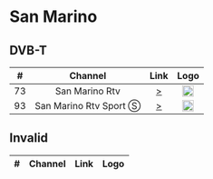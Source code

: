 <h1>San Marino</h1>

<h2>DVB-T</h2>

| #   | Channel        | Link  | Logo |
|:---:|:--------------:|:-----:|:-----:
| 73  | San Marino Rtv | [>](https://d2hrvno5bw6tg2.cloudfront.net/smrtv-ch01/_definst_/smil:ch-01.smil/chunklist_b1692000_slita.m3u8) | <img height="20" src="https://i.imgur.com/lJpOlLv.png"/> |
| 93  | San Marino Rtv Sport Ⓢ | [>](https://d2hrvno5bw6tg2.cloudfront.net/smrtv-ch02/_definst_/smil:ch-02.smil/chunklist_b542000_slita_t64TUQoMzYwcCk=.m3u8) | <img height="20" src="https://i.imgur.com/PGm944g.png"/> |

<h2>Invalid</h2>

| #   | Channel        | Link  | Logo |
|:---:|:--------------:|:-----:|:-----:
